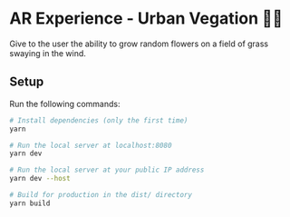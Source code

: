 # AR Experience - Urban Vegation 🍃🌷

Give to the user the ability to grow random flowers on a field of grass swaying in the wind.

## Setup

Run the following commands:

```bash
# Install dependencies (only the first time)
yarn

# Run the local server at localhost:8080
yarn dev

# Run the local server at your public IP address
yarn dev --host

# Build for production in the dist/ directory
yarn build
```
